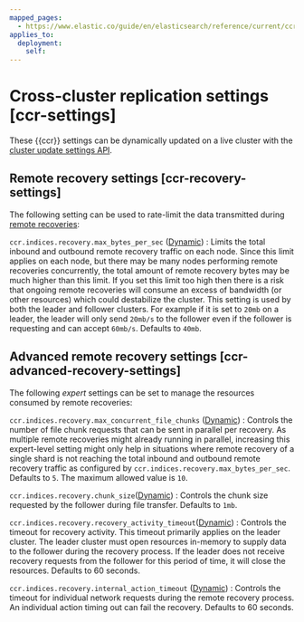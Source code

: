 ```yaml
---
mapped_pages:
  - https://www.elastic.co/guide/en/elasticsearch/reference/current/ccr-settings.html
applies_to:
  deployment:
    self:
---
```


# Cross-cluster replication settings [ccr-settings]

These {{ccr}} settings can be dynamically updated on a live cluster with the [cluster update settings API](https://www.elastic.co/docs/api/doc/elasticsearch/operation/operation-cluster-put-settings).


## Remote recovery settings [ccr-recovery-settings]

The following setting can be used to rate-limit the data transmitted during [remote recoveries](docs-content://deploy-manage/tools/cross-cluster-replication.md#ccr-remote-recovery):

`ccr.indices.recovery.max_bytes_per_sec` ([Dynamic](https://www.elastic.co/docs/api/doc/elasticsearch/operation/operation-cluster-put-settings))
:   Limits the total inbound and outbound remote recovery traffic on each node. Since this limit applies on each node, but there may be many nodes performing remote recoveries concurrently, the total amount of remote recovery bytes may be much higher than this limit. If you set this limit too high then there is a risk that ongoing remote recoveries will consume an excess of bandwidth (or other resources) which could destabilize the cluster. This setting is used by both the leader and follower clusters. For example if it is set to `20mb` on a leader, the leader will only send `20mb/s` to the follower even if the follower is requesting and can accept `60mb/s`. Defaults to `40mb`.


## Advanced remote recovery settings [ccr-advanced-recovery-settings]

The following *expert* settings can be set to manage the resources consumed by remote recoveries:

`ccr.indices.recovery.max_concurrent_file_chunks` ([Dynamic](https://www.elastic.co/docs/api/doc/elasticsearch/operation/operation-cluster-put-settings))
:   Controls the number of file chunk requests that can be sent in parallel per recovery. As multiple remote recoveries might already running in parallel, increasing this expert-level setting might only help in situations where remote recovery of a single shard is not reaching the total inbound and outbound remote recovery traffic as configured by `ccr.indices.recovery.max_bytes_per_sec`. Defaults to `5`. The maximum allowed value is `10`.

`ccr.indices.recovery.chunk_size`([Dynamic](https://www.elastic.co/docs/api/doc/elasticsearch/operation/operation-cluster-put-settings))
:   Controls the chunk size requested by the follower during file transfer. Defaults to `1mb`.

`ccr.indices.recovery.recovery_activity_timeout`([Dynamic](https://www.elastic.co/docs/api/doc/elasticsearch/operation/operation-cluster-put-settings))
:   Controls the timeout for recovery activity. This timeout primarily applies on the leader cluster. The leader cluster must open resources in-memory to supply data to the follower during the recovery process. If the leader does not receive recovery requests from the follower for this period of time, it will close the resources. Defaults to 60 seconds.

`ccr.indices.recovery.internal_action_timeout` ([Dynamic](https://www.elastic.co/docs/api/doc/elasticsearch/operation/operation-cluster-put-settings))
:   Controls the timeout for individual network requests during the remote recovery process. An individual action timing out can fail the recovery. Defaults to 60 seconds.

